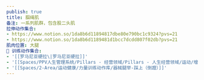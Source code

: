 ```yaml
---
publish: true
title: 腘绳肌
备注: 一系列肌群，包含股二头肌
拉伸动作集合:
- https://www.notion.so/1da8b6d11894817dbe80e790bc1c9324?pvs=21
- https://www.notion.so/1da8b6d1189481d1bcc7dcdd807f02db?pvs=21
肌肉位置: 大腿
🏃 训练动作集合:
- '[[罗马尼亚硬拉\|罗马尼亚硬拉]]'
- '[[Spaces/PPV人生管理系统/Pillars - 经营领域/Pillars - 人生经营领域/运动/增肌减脂计划/成就记录库/坐姿腿弯举]]'
- '[[Spaces/2-Area/运动健康/力量训练动作库/器械腿举-踩上（倒蹬）]]'
---
```

